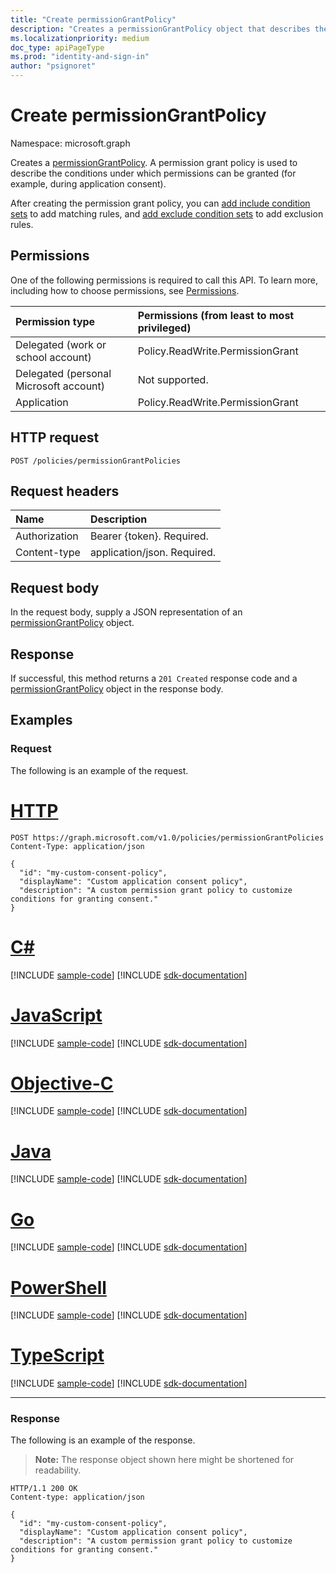 ```yaml
---
title: "Create permissionGrantPolicy"
description: "Creates a permissionGrantPolicy object that describes the conditions under which permissions may be granted."
ms.localizationpriority: medium
doc_type: apiPageType
ms.prod: "identity-and-sign-in"
author: "psignoret"
---
```


# Create permissionGrantPolicy

Namespace: microsoft.graph

Creates a [permissionGrantPolicy](../resources/permissiongrantpolicy.md). A permission grant policy is used to describe the conditions under which permissions can be granted (for example, during application consent).

After creating the permission grant policy, you can [add include condition sets](permissiongrantpolicy-post-includes.md) to add matching rules, and [add exclude condition sets](permissiongrantpolicy-post-excludes.md) to add exclusion rules.

## Permissions

One of the following permissions is required to call this API. To learn more, including how to choose permissions, see [Permissions](/graph/permissions-reference).

|Permission type      | Permissions (from least to most privileged)              |
|:--------------------|:---------------------------------------------------------|
|Delegated (work or school account) | Policy.ReadWrite.PermissionGrant |
|Delegated (personal Microsoft account) | Not supported.    |
|Application | Policy.ReadWrite.PermissionGrant |

## HTTP request

<!-- { "blockType": "ignored" } -->
```http
POST /policies/permissionGrantPolicies
```

## Request headers

| Name       | Description|
|:-----------|:----------|
| Authorization | Bearer {token}. Required.  |
| Content-type | application/json. Required. |

## Request body

In the request body, supply a JSON representation of an [permissionGrantPolicy](../resources/permissiongrantpolicy.md) object.

## Response

If successful, this method returns a `201 Created` response code and a [permissionGrantPolicy](../resources/permissiongrantpolicy.md) object in the response body.

## Examples

### Request

The following is an example of the request.


# [HTTP](#tab/http)
<!-- {
  "blockType": "request",
  "truncated": true,
  "name": "create_permissiongrantpolicy"
}-->

```http
POST https://graph.microsoft.com/v1.0/policies/permissionGrantPolicies
Content-Type: application/json

{
  "id": "my-custom-consent-policy",
  "displayName": "Custom application consent policy",
  "description": "A custom permission grant policy to customize conditions for granting consent."
}
```
# [C#](#tab/csharp)
[!INCLUDE [sample-code](../includes/snippets/csharp/create-permissiongrantpolicy-csharp-snippets.md)]
[!INCLUDE [sdk-documentation](../includes/snippets/snippets-sdk-documentation-link.md)]

# [JavaScript](#tab/javascript)
[!INCLUDE [sample-code](../includes/snippets/javascript/create-permissiongrantpolicy-javascript-snippets.md)]
[!INCLUDE [sdk-documentation](../includes/snippets/snippets-sdk-documentation-link.md)]

# [Objective-C](#tab/objc)
[!INCLUDE [sample-code](../includes/snippets/objc/create-permissiongrantpolicy-objc-snippets.md)]
[!INCLUDE [sdk-documentation](../includes/snippets/snippets-sdk-documentation-link.md)]

# [Java](#tab/java)
[!INCLUDE [sample-code](../includes/snippets/java/create-permissiongrantpolicy-java-snippets.md)]
[!INCLUDE [sdk-documentation](../includes/snippets/snippets-sdk-documentation-link.md)]

# [Go](#tab/go)
[!INCLUDE [sample-code](../includes/snippets/go/create-permissiongrantpolicy-go-snippets.md)]
[!INCLUDE [sdk-documentation](../includes/snippets/snippets-sdk-documentation-link.md)]

# [PowerShell](#tab/powershell)
[!INCLUDE [sample-code](../includes/snippets/powershell/create-permissiongrantpolicy-powershell-snippets.md)]
[!INCLUDE [sdk-documentation](../includes/snippets/snippets-sdk-documentation-link.md)]

# [TypeScript](#tab/typescript)
[!INCLUDE [sample-code](../includes/snippets/typescript/create-permissiongrantpolicy-typescript-snippets.md)]
[!INCLUDE [sdk-documentation](../includes/snippets/snippets-sdk-documentation-link.md)]

---


### Response

The following is an example of the response.

> **Note:** The response object shown here might be shortened for readability.

<!-- {
  "blockType": "response",
  "truncated": true,
  "@odata.type": "microsoft.graph.permissionGrantPolicy"
} -->

```http
HTTP/1.1 200 OK
Content-type: application/json

{
  "id": "my-custom-consent-policy",
  "displayName": "Custom application consent policy",
  "description": "A custom permission grant policy to customize conditions for granting consent."
}
```
